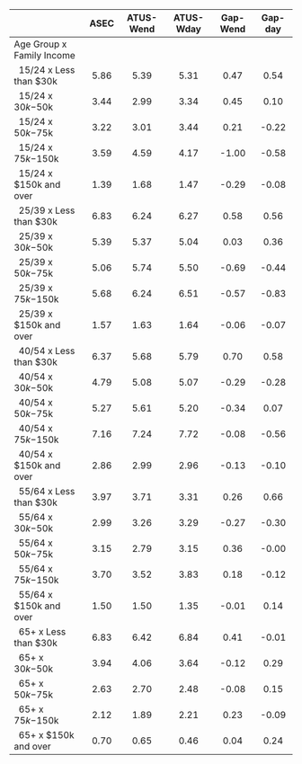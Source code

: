 
|                      |         ASEC |    ATUS-Wend |    ATUS-Wday |     Gap-Wend |      Gap-day |
| -------------------- | :----------: | :----------: | :----------: | :----------: | :----------: |
| Age Group x Family Income |              |              |              |              |              |
| &nbsp;&nbsp;15/24 x Less than $30k |         5.86 |         5.39 |         5.31 |         0.47 |         0.54 |
| &nbsp;&nbsp;15/24 x $30k-$50k |         3.44 |         2.99 |         3.34 |         0.45 |         0.10 |
| &nbsp;&nbsp;15/24 x $50k-$75k |         3.22 |         3.01 |         3.44 |         0.21 |        -0.22 |
| &nbsp;&nbsp;15/24 x $75k-$150k |         3.59 |         4.59 |         4.17 |        -1.00 |        -0.58 |
| &nbsp;&nbsp;15/24 x $150k and over |         1.39 |         1.68 |         1.47 |        -0.29 |        -0.08 |
| &nbsp;&nbsp;25/39 x Less than $30k |         6.83 |         6.24 |         6.27 |         0.58 |         0.56 |
| &nbsp;&nbsp;25/39 x $30k-$50k |         5.39 |         5.37 |         5.04 |         0.03 |         0.36 |
| &nbsp;&nbsp;25/39 x $50k-$75k |         5.06 |         5.74 |         5.50 |        -0.69 |        -0.44 |
| &nbsp;&nbsp;25/39 x $75k-$150k |         5.68 |         6.24 |         6.51 |        -0.57 |        -0.83 |
| &nbsp;&nbsp;25/39 x $150k and over |         1.57 |         1.63 |         1.64 |        -0.06 |        -0.07 |
| &nbsp;&nbsp;40/54 x Less than $30k |         6.37 |         5.68 |         5.79 |         0.70 |         0.58 |
| &nbsp;&nbsp;40/54 x $30k-$50k |         4.79 |         5.08 |         5.07 |        -0.29 |        -0.28 |
| &nbsp;&nbsp;40/54 x $50k-$75k |         5.27 |         5.61 |         5.20 |        -0.34 |         0.07 |
| &nbsp;&nbsp;40/54 x $75k-$150k |         7.16 |         7.24 |         7.72 |        -0.08 |        -0.56 |
| &nbsp;&nbsp;40/54 x $150k and over |         2.86 |         2.99 |         2.96 |        -0.13 |        -0.10 |
| &nbsp;&nbsp;55/64 x Less than $30k |         3.97 |         3.71 |         3.31 |         0.26 |         0.66 |
| &nbsp;&nbsp;55/64 x $30k-$50k |         2.99 |         3.26 |         3.29 |        -0.27 |        -0.30 |
| &nbsp;&nbsp;55/64 x $50k-$75k |         3.15 |         2.79 |         3.15 |         0.36 |        -0.00 |
| &nbsp;&nbsp;55/64 x $75k-$150k |         3.70 |         3.52 |         3.83 |         0.18 |        -0.12 |
| &nbsp;&nbsp;55/64 x $150k and over |         1.50 |         1.50 |         1.35 |        -0.01 |         0.14 |
| &nbsp;&nbsp;65+ x Less than $30k |         6.83 |         6.42 |         6.84 |         0.41 |        -0.01 |
| &nbsp;&nbsp;65+ x $30k-$50k |         3.94 |         4.06 |         3.64 |        -0.12 |         0.29 |
| &nbsp;&nbsp;65+ x $50k-$75k |         2.63 |         2.70 |         2.48 |        -0.08 |         0.15 |
| &nbsp;&nbsp;65+ x $75k-$150k |         2.12 |         1.89 |         2.21 |         0.23 |        -0.09 |
| &nbsp;&nbsp;65+ x $150k and over |         0.70 |         0.65 |         0.46 |         0.04 |         0.24 |

